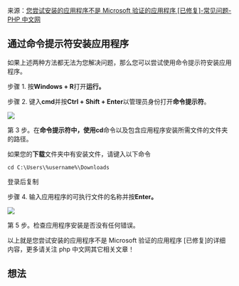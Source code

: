 来源：[您尝试安装的应用程序不是 Microsoft 验证的应用程序 [已修复]-常见问题-PHP 中文网]( https://www.php.cn/faq/530557.html )

通过命令提示符安装应用程序
-------------

如果上述两种方法都无法为您解决问题，那么您可以尝试使用命令提示符安装应用程序。

步骤 1\. 按**Windows + R**打开**运行。** 

步骤 2\. 键入**cmd**并按**Ctrl + Shift + Enter**以管理员身份打开**命令提示符**。

![](https://img.php.cn/upload/article/000/465/014/168281718953576.png)

第 3 步。在**命令提示符中，**使用**cd**命令以及包含应用程序安装所需文件的文件夹的路径。

如果您的**下载**文件夹中有安装文件，请键入以下命令

```
cd C:\Users\%username%\Downloads
```

登录后复制

步骤 4\. 输入应用程序的可执行文件的名称并按**Enter。** 

![](https://img.php.cn/upload/article/000/465/014/168281718919095.png)

第 5 步。检查应用程序安装是否没有任何错误。

以上就是您尝试安装的应用程序不是 Microsoft 验证的应用程序 \[已修复\]的详细内容，更多请关注 php 中文网其它相关文章！
## 想法